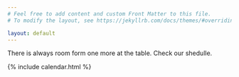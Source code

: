 ```yaml
---
# Feel free to add content and custom Front Matter to this file.
# To modify the layout, see https://jekyllrb.com/docs/themes/#overriding-theme-defaults

layout: default
---
```

There is always room form one more at the table.
Check our shedulle.

{% include calendar.html %}